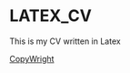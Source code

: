 # LATEX_CV


This is my CV written in Latex

[CopyWright](https://www.latextemplates.com/template/awesome-resume-cv)
